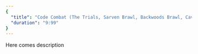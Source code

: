 ```yaml
---
{
  "title": "Code Combat (The Trials, Sarven Brawl, Backwoods Brawl, Cavern Survival, Kithgard Brawl)",
  "duration": "9:99"
}
---
```


Here comes description
